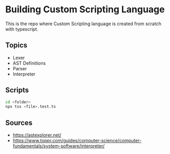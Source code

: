 # Building Custom Scripting Language

This is the repo where Custom Scripting language is created from scratch with typescript.

## Topics

- Lexer
- AST Definitions
- Parser
- Interpreter

## Scripts

```bash
cd <folder>
npx tsx <file>.test.ts
```

## Sources

- https://astexplorer.net/
- https://www.toppr.com/guides/computer-science/computer-fundamentals/system-software/interpreter/
